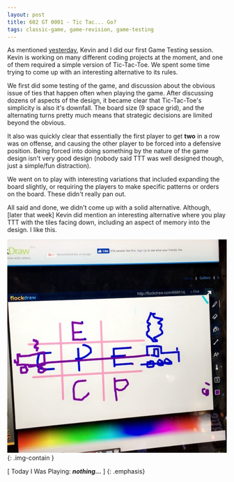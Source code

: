 ```yaml
---
layout: post
title: 602 GT 0001 - Tic Tac... Go?
tags: classic-game, game-revision, game-testing
---
```

As mentioned [yesterday](), Kevin and I did our first Game Testing session. Kevin is working on many different coding projects at the moment, and one of them required a simple version of Tic-Tac-Toe.  We spent some time trying to come up with an interesting alternative to its rules.

We first did some testing of the game, and discussion about the obvious issue of ties that happen often when playing the game.  After discussing dozens of aspects of the design, it became clear that Tic-Tac-Toe's simplicity is also it's downfall.  The board size (9 space grid), and the alternating turns pretty much means that strategic decisions are limited beyond the obvious.

It also was quickly clear that essentially the first player to get **two** in a row was on offense, and causing the other player to be forced into a defensive position. Being forced into doing something by the nature of the game design isn't very good design (nobody said TTT was well designed though, just a simple/fun distraction).

We went on to play with interesting variations that included expanding the board slightly, or requiring the players to make specific patterns or orders on the board.  These didn't really pan out.

All said and done, we didn't come up with a solid alternative. Although, [later that week] Kevin did mention an interesting alternative where you play TTT with the tiles facing down, including an aspect of memory into the design.  I like this.

![GT0001](/img/games/602_GT_0001_Tic_Tac_Go.jpg "GT0001"){: .img-contain }

[ Today I Was Playing: ***nothing...*** ]
{: .emphasis}